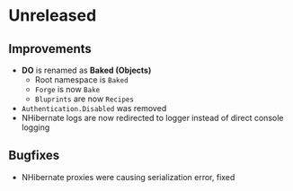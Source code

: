 # Unreleased

## Improvements

- __DO__ is renamed as __Baked (Objects)__
  - Root namespace is `Baked`
  - `Forge` is now `Bake`
  - `Bluprints` are now `Recipes`
- `Authentication.Disabled` was removed
- NHibernate logs are now redirected to logger instead of direct console logging

## Bugfixes

- NHibernate proxies were causing serialization error, fixed
